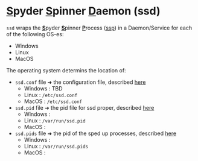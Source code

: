 # <ins>**S**</ins>pyder <ins>**S**</ins>pinner <ins>**D**</ins>aemon (ssd)

`ssd` wraps the <ins>**S**</ins>pyder <ins>**S**</ins>pinner <ins>**P**</ins>rocess ([ssp](/src/ssp)) in a Daemon/Service for each of the following OS-es:

- Windows
- Linux
- MacOS

The operating system determins the location of:

- `ssd.conf` file ➜ the configuration file, described [here](ssd/src/ssd/ssd.conf.md)
  - Windows : TBD
  - Linux : `/etc/ssd.conf`
  - MacOS : `/etc/ssd.conf`
- `ssd.pid` file ➜ the pid file for ssd proper, described [here]()
  - Windows :
  - Linux : `/var/run/ssd.pid`
  - MacOS :
- `ssd.pids` file ➜ the pid of the sped up processes, described [here]()
  - Windows :
  - Linux : `/var/run/ssd.pids`
  - MacOS :

